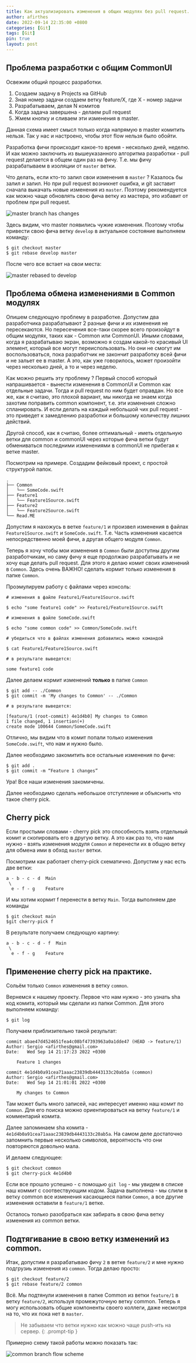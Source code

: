 ```yaml
---
title: Как актуализировать изменения в общих модулях без pull request.
author: afirthes
date: 2022-09-14 22:35:00 +0800
categories: [Git]
tags: [Git]
pin: true
layout: post
---
```


## Проблема разработки с общим CommonUI

Освежим общий процесс разработки.

1. Создаем задачу в Projects на GitHub
2. Зная номер задачи создаем ветку feature/X, где X - номер задачи
3. Разрабатываем, делая N комитов
4. Когда задача завершена - делаем pull request
5. Жмем кнопку и сливаем эти изменения в master.

Данная схема имеет смысл только когда напрямую в master комитить нельзя. Так у нас и настроено, чтобы этот flow нельзя
было обойти.

Разработка фичи происходит какое-то время - несколько дней, неделю. И как можно заключить из вышеуказанного алгоритма
разработки - pull request делается в общем один раз на фичу. Т.е. мы фичу разрабатываем в изоляции от `master` ветки.

Что делать, если кто-то залил свои изменения в `master` ? Казалось бы залил и залил. Но при pull request возникнет
ошибка, и git заставит сначала выкачать новые изменения из `master`. Поэтому рекомендуется как можно чаще обновлять свою
фича ветку из мастера, это избавит от проблем при pull request.

![master branch has changes](/assets/images/master-has-changes.png)

Здесь видим, что master появились чужие изменения. Поэтому чтобы привести свою фича ветку
`develop` в актуальное состояние выполняем команду:

```console
$ git checkout master
$ git rebase develop master
```

После чего все встает на свои места:

![master rebased to develop](/assets/images/mater-rebased.png)

## Проблема обмена изменениями в Common модулях

Опишем следующую проблему в разработке. Допустим два разработчика разрабатывают 2 разные фичи и их изменения не
пересекаются. Но пересечения все-таки скорее всего произойдут в общим модулях, таких как - Common или CommonUI. Иными
словами, когда я разрабатываю экран, возможно я создам какой-то красивый UI элемент, который все могут переиспользовать.
Но они не смогут им воспользоваться, пока разработчик не закончит разработку всей фичи и не зальет ее в master. А это,
как уже говорилось, может произойти через несколько дней, а то и через неделю.

Как можно решить эту проблему ? Первый способ который напрашивается - вынести изменения в CommonUI и Common как
отдельные задачи. Тогда и pull request по ним будет оправдан. Но все же, как я считаю, это плохой вариант, мы никогда не
знаем когда захотим поправить common компонент, т.е. эти изменения сложно спланировать. И если делать на каждый
небольшой чих pull request - это приведет к замедлению разработки и большому количеству лишних действий.

Другой способ, как я считаю, более оптимальный - иметь отдельную ветки для common и commonUI через которые фича ветки
будут обмениваться последними изменениями в commonUI не прибегая к ветке master.

Посмотрим на примере. Создадим фейковый проект, с простой структурой папок.

```console
.
├── Common
│   └── SomeCode.swift
├── Feature1
│   └── Feature1Source.swift
├── Feature2
│   └── Feature2Source.swift
└── Read.ME
```

Допустим я нахожусь в ветке `feature/1` и произвел изменения в файлах `Feature1Source.swift` и `SomeCode.swift`. Т.е.
Часть изменения касается непосредственно моей фичи, а другая общего модуля `Common`.

Теперь я хочу чтобы мои изменения в `Common` были доступны другим разработчикам, но саму фичу я еще продолжаю
разрабатывать и не хочу еще делать pull request. Для этого я делаю комит своих изменений в `Common`. Здесь очень ВАЖНО!
сделать кормит только изменения в папке `Common`.

Проэмулируем работу с файлами через консоль:

```console
# изменения в файле Feature1/Feature1Source.swift

$ echo "some feature1 code" >> Feature1/Feature1Source.swift

# изменения в файле SomeCode.swift

$ echo "some common code" >> Common/SomeCode.swift

# убедиться что в файлах изменения добавились можно командой

$ cat Feature1/Feature1Source.swift

# в результате выведется:

some feature1 code
```

Далее делаем кормит изменений **только** в папке `Common`

```console
$ git add -- ./Common
$ git commit -m 'My changes to Common' -- ./Common

# в результате выведется:

[feature/1 (root-commit) 4e1d4b0] My changes to Common
1 file changed, 1 insertion(+)
create mode 100644 Common/SomeCode.swift
```

Отлично, мы видим что в комит попали только изменения `SomeCode.swift`, что нам и нужно было.

Далее необходимо закомитить все остальные изменения по фиче:

```console
$ git add .
$ git commit -m “Feature 1 changes”
```

Ура! Все наши изменения закомичены.

Далее необходимо сделать небольшое отступление и объяснить что такое cherry pick.

## Cherry pick

Если простыми словами - cherry pick это способность взять отдельный комит и скопировать его в другую ветку. А это как раз
то, что нам нужно - взять изменения модуля `Common` и перенести их в общую ветку для обмена ими в обход `master` ветки.

Посмотрим как работает cherry-pick схематично. Допустим у нас есть две ветки:

```console
a - b - c - d  Main
 \
  e - f - g    Feature
```

И мы хотим кормит f перенести в ветку `Main`. Тогда выполняем две команды

```console
$ git checkout main
$git cherry-pick f
```

В результате получаем следующую картину:

```console
a - b - c - d - f  Main
 \
  e - f - g    Feature
```

## Применение cherry pick на практике.

Сольём только `Common` изменения в ветку `common`.

Вернемся к нашему проекту. Первое что нам нужно - это узнать sha код комита, который мы сделали из папки Common. Для
этого выполняем команду:

```console
$ git log
```

Получаем приблизительно такой результат:

```console
commit abae47d4524651fea4c08bf47393963a0a1dde47 (HEAD -> feature/1)
Author: Sergio <afirthes@gmail.com>
Date:   Wed Sep 14 21:17:23 2022 +0300

    Feature 1 changes

commit 4e1d4b0a91cea71aaac23839db4443133c20ab5a (common)
Author: Sergio <afirthes@gmail.com>
Date:   Wed Sep 14 21:01:01 2022 +0300

    My changes to Common

```

Там может быть много записей, нас интересует именно наш комит по `Common`. Для его поиска можно ориентироваться на
ветку `feature/1` и комментарий комита.

Далее запоминаем sha комита - `4e1d4b0a91cea71aaac23839db4443133c20ab5a`. На самом деле достаточно запомнить первые
несколько символов, вероятность что они повторяются довольно мала.

И делаем следующее:

```console
$ git checkout common
$ git cherry-pick 4e1d4b0
```

Если все прошло успешно - с помощью `git log` - мы увидем в списке наш коммит с соотвествующим кодом. Задача выполнена -
мы слили в ветку common все изменения касающиеся папки `Common`, а все другие изменения оставили в `feature/1` ветке.

Осталось только разобраться как забирать в свою фича ветку изменения из common ветки.

## Подтягивание в свою ветку изменений из common.

Итак, допустим я разрабатываю фичу `2` в ветке `feature/2` и мне нужно подгрузиь изменения из `common`. Тогда делаю
просто:

```console
$ git checkout feature/2
$ git rebase feature/2 common
```

Всё. Мы подтянули изменения в папке Common из ветки `feature/1` в ветку `feature/2`, используя промежуточную ветку
common. Теперь я могу использовать общие компоненты своего коллеги, даже несмотря на то, что их пока нет в `master`.

> Не забываем что ветки нужно как можно чаще push-ить на сервер. {: .prompt-tip }

Примерно схему такой работы можно показать так:

![common branch flow scheme](/assets/images/common-flow-scheme.png)




